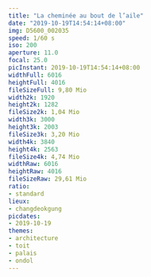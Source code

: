 ```yaml
---
title: "La cheminée au bout de l’aile"
date: "2019-10-19T14:54:14+08:00"
img: D5600_002035
speed: 1/60 s
iso: 200
aperture: 11.0
focal: 25.0
picInstant: 2019-10-19T14:54:14+08:00
widthFull: 6016
heightFull: 4016
fileSizeFull: 9,80 Mio
width2k: 1920
height2k: 1282
fileSize2k: 1,04 Mio
width3k: 3000
height3k: 2003
fileSize3k: 3,20 Mio
width4k: 3840
height4k: 2563
fileSize4k: 4,74 Mio
widthRaw: 6016
heightRaw: 4016
fileSizeRaw: 29,61 Mio
ratio:
- standard
lieux:
- changdeokgung
picdates:
- 2019-10-19
themes:
- architecture
- toit
- palais
- ondol
---
```


